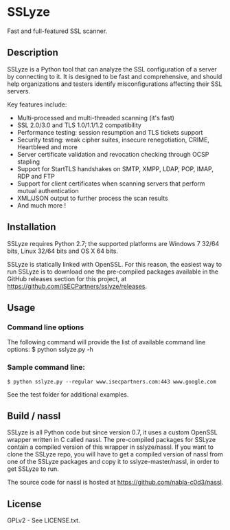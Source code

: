 SSLyze
======

Fast and full-featured SSL scanner.


Description
-----------

SSLyze is a Python tool that can analyze the SSL configuration of a server by
connecting to it. It is designed to be fast and comprehensive, and should help
organizations and testers identify misconfigurations affecting their SSL
servers.

Key features include:
* Multi-processed and multi-threaded scanning (it's fast)
* SSL 2.0/3.0 and TLS 1.0/1.1/1.2 compatibility
* Performance testing: session resumption and TLS tickets support
* Security testing: weak cipher suites, insecure renegotiation, CRIME, Heartbleed and more
* Server certificate validation and revocation checking through OCSP stapling
* Support for StartTLS handshakes on SMTP, XMPP, LDAP, POP, IMAP, RDP and FTP
* Support for client certificates when scanning servers that perform mutual authentication
* XML/JSON output to further process the scan results
* And much more !


Installation
------------

SSLyze requires Python 2.7; the supported platforms are Windows 7 32/64 bits,
Linux 32/64 bits and OS X 64 bits.

SSLyze is statically linked with OpenSSL. For this reason, the easiest
way to run SSLyze is to download one the pre-compiled packages available in
the GitHub releases section for this project, at
https://github.com/iSECPartners/sslyze/releases.


Usage
-----

### Command line options

The following command will provide the list of available command line options:
	$ python sslyze.py -h


### Sample command line:

	$ python sslyze.py --regular www.isecpartners.com:443 www.google.com

See the test folder for additional examples.


Build / nassl
-------------

SSLyze is all Python code but since version 0.7, it uses a custom OpenSSL
wrapper written in C called nassl. The pre-compiled packages for SSLyze
contain a compiled version of this wrapper in sslyze/nassl. If you want to
clone the SSLyze repo, you will have to get a compiled version of nassl from
one of the SSLyze packages and copy it to sslyze-master/nassl, in order to get
SSLyze to run.

The source code for nassl is hosted at https://github.com/nabla-c0d3/nassl.


License
--------

GPLv2 - See LICENSE.txt.
